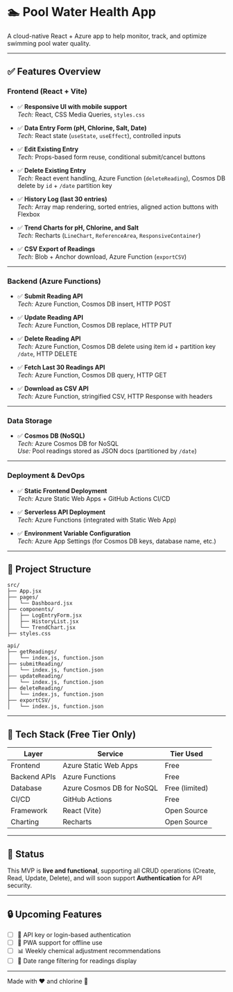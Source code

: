 # 🏊 Pool Water Health App

A cloud-native React + Azure app to help monitor, track, and optimize swimming pool water quality.

---

## ✅ Features Overview

### Frontend (React + Vite)

- ✅ **Responsive UI with mobile support**  
  _Tech:_ React, CSS Media Queries, `styles.css`

- ✅ **Data Entry Form (pH, Chlorine, Salt, Date)**  
  _Tech:_ React state (`useState`, `useEffect`), controlled inputs

- ✅ **Edit Existing Entry**  
  _Tech:_ Props-based form reuse, conditional submit/cancel buttons

- ✅ **Delete Existing Entry**  
  _Tech:_ React event handling, Azure Function (`deleteReading`), Cosmos DB delete by `id` + `/date` partition key

- ✅ **History Log (last 30 entries)**  
  _Tech:_ Array map rendering, sorted entries, aligned action buttons with Flexbox

- ✅ **Trend Charts for pH, Chlorine, and Salt**  
  _Tech:_ Recharts (`LineChart`, `ReferenceArea`, `ResponsiveContainer`)

- ✅ **CSV Export of Readings**  
  _Tech:_ Blob + Anchor download, Azure Function (`exportCSV`)

---

### Backend (Azure Functions)

- ✅ **Submit Reading API**  
  _Tech:_ Azure Function, Cosmos DB insert, HTTP POST

- ✅ **Update Reading API**  
  _Tech:_ Azure Function, Cosmos DB replace, HTTP PUT

- ✅ **Delete Reading API**  
  _Tech:_ Azure Function, Cosmos DB delete using item id + partition key `/date`, HTTP DELETE

- ✅ **Fetch Last 30 Readings API**  
  _Tech:_ Azure Function, Cosmos DB query, HTTP GET

- ✅ **Download as CSV API**  
  _Tech:_ Azure Function, stringified CSV, HTTP Response with headers

---

### Data Storage

- ✅ **Cosmos DB (NoSQL)**  
  _Tech:_ Azure Cosmos DB for NoSQL  
  _Use:_ Pool readings stored as JSON docs (partitioned by `/date`)

---

### Deployment & DevOps

- ✅ **Static Frontend Deployment**  
  _Tech:_ Azure Static Web Apps + GitHub Actions CI/CD

- ✅ **Serverless API Deployment**  
  _Tech:_ Azure Functions (integrated with Static Web App)

- ✅ **Environment Variable Configuration**  
  _Tech:_ Azure App Settings (for Cosmos DB keys, database name, etc.)

---

## 🧱 Project Structure

```
src/
├── App.jsx
├── pages/
│   └── Dashboard.jsx
├── components/
│   ├── LogEntryForm.jsx
│   ├── HistoryList.jsx
│   └── TrendChart.jsx
├── styles.css

api/
├── getReadings/
│   └── index.js, function.json
├── submitReading/
│   └── index.js, function.json
├── updateReading/
│   └── index.js, function.json
├── deleteReading/
│   └── index.js, function.json
├── exportCSV/
│   └── index.js, function.json
```

---

## 💸 Tech Stack (Free Tier Only)

| Layer         | Service                   | Tier Used     |
|---------------|----------------------------|---------------|
| Frontend      | Azure Static Web Apps      | Free          |
| Backend APIs  | Azure Functions            | Free          |
| Database      | Azure Cosmos DB for NoSQL  | Free (limited)|
| CI/CD         | GitHub Actions             | Free          |
| Framework     | React (Vite)               | Open Source   |
| Charting      | Recharts                   | Open Source   |

---

## 🚀 Status

This MVP is **live and functional**, supporting all CRUD operations (Create, Read, Update, Delete), and will soon support **Authentication** for API security.

---

## 🔒 Upcoming Features

- [ ] 🔐 API key or login-based authentication  
- [ ] 📱 PWA support for offline use  
- [ ] 📊 Weekly chemical adjustment recommendations  
- [ ] 📅 Date range filtering for readings display  

---

Made with ❤️ and chlorine 🧪
